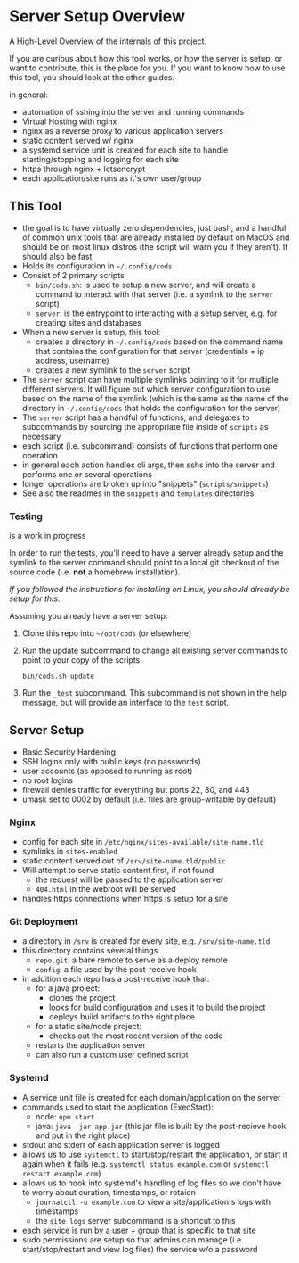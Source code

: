 # Server Setup Overview

A High-Level Overview of the internals of this project.

If you are curious about how this tool works, or how the server is setup, or
want to contribute, this is the place for you. If you want to know how to use
this tool, you should look at the other guides.

in general:

- automation of sshing into the server and running commands
- Virtual Hosting with nginx
- nginx as a reverse proxy to various application servers
- static content served w/ nginx
- a systemd service unit is created for each site to handle starting/stopping
  and logging for each site
- https through nginx + letsencrypt
- each application/site runs as it's own user/group

## This Tool

- the goal is to have virtually zero dependencies, just bash, and a handful of
  common unix tools that are already installed by default on MacOS and should be
  on most linux distros (the script will warn you if they aren't). It should
  also be fast
- Holds its configuration in `~/.config/cods`
- Consist of 2 primary scripts
    - `bin/cods.sh`: is used to setup a new server, and will create a command to
      interact with that server (i.e. a symlink to the `server` script)
    - `server`: is the entrypoint to interacting with a setup server, e.g. for
      creating sites and databases
- When a new server is setup, this tool:
    - creates a directory in `~/.config/cods` based on the command name that
      contains the configuration for that server (credentials + ip address,
      username)
    - creates a new symlink to the `server` script
- The `server` script can have multiple symlinks pointing to it for multiple
  different servers. It will figure out which server configuration to use based
  on the name of the symlink (which is the same as the name of the directory in
  `~/.config/cods` that holds the configuration for the server)
- The `server` script has a handful of functions, and delegates to subcommands
  by sourcing the appropriate file inside of `scripts` as necessary
- each script (i.e. subcommand) consists of functions that perform one
  operation
- in general each action handles cli args, then sshs into the server and
  performs one or several operations
- longer operations are broken up into "snippets" (`scripts/snippets`)
- See also the readmes in the `snippets` and `templates` directories

### Testing

is a work in progress

In order to run the tests, you'll need to have a server already setup and the
symlink to the server command should point to a local git checkout of the source
code (i.e. **not** a homebrew installation).

*If you followed the instructions for installing on Linux, you should already be
setup for this.*

Assuming you already have a server setup:

1. Clone this repo into `~/opt/cods` (or elsewhere)

1. Run the update subcommand to change all existing server commands to point to
   your copy of the scripts.

    ```
    bin/cods.sh update
    ```

1. Run the `_test` subcommand. This subcommand is not shown in the help message,
   but will provide an interface to the `test` script.

## Server Setup

- Basic Security Hardening
- SSH logins only with public keys (no passwords)
- user accounts (as opposed to running as root)
- no root logins
- firewall denies traffic for everything but ports 22, 80, and 443
- umask set to 0002 by default (i.e. files are group-writable by default)

### Nginx

- config for each site in `/etc/nginx/sites-available/site-name.tld`
- symlinks in `sites-enabled`
- static content served out of `/srv/site-name.tld/public`
- Will attempt to serve static content first, if not found
    - the request will be passed to the application server
    - `404.html` in the webroot will be served
- handles https connections when https is setup for a site

### Git Deployment

- a directory in `/srv` is created for every site, e.g. `/srv/site-name.tld`
- this directory contains several things
    - `repo.git`: a bare remote to serve as a deploy remote
    - `config`: a file used by the post-receive hook
- in addition each repo has a post-receive hook that:
    - for a java project:
        - clones the project
        - looks for build configuration and uses it to build the project
        - deploys build artifacts to the right place
    - for a static site/node project:
        - checks out the most recent version of the code
    - restarts the application server
    - can also run a custom user defined script

### Systemd

- A service unit file is created for each domain/application on the server
- commands used to start the application (ExecStart):
    - node: `npm start`
    - java: `java -jar app.jar` (this jar file is built by the post-recieve hook
      and put in the right place)
- stdout and stderr of each application server is logged
- allows us to use `systemctl` to start/stop/restart the application, or start
  it again when it fails (e.g. `systemctl status example.com` or `systemctl
  restart example.com`)
- allows us to hook into systemd's handling of log files so we don't have to
  worry about curation, timestamps, or rotaion
    - `journalctl -u example.com` to view a site/application's logs with
      timestamps
    - the `site logs` server subcommand is a shortcut to this
- each service is run by a user + group that is specific to that site
- sudo permissions are setup so that admins can manage (i.e. start/stop/restart
  and view log files) the service w/o a password
